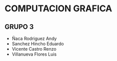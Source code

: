 # COMPUTACION GRAFICA
## GRUPO 3
- Ñaca Rodriguez Andy
- Sanchez Hincho Eduardo
- Vicente Castro Renzo
- Villanueva Flores Luis
